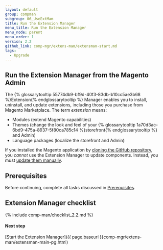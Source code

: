 ```yaml
---
layout: default
group: compman
subgroup: 06_UseExtMan
title: Run the Extension Manager
menu_title: Run the Extension Manager
menu_node: parent
menu_order: 1
version: 2.2
github_link: comp-mgr/extens-man/extensman-start.md
tags:
  - Upgrade
---
```


## Run the Extension Manager from the Magento Admin
The {% glossarytooltip 55774db9-bf9d-40f3-83db-b10cc5ae3b68 %}Extension{% endglossarytooltip %} Manager enables you to install, uninstall, and update extensions, including those you purchase from Magento Marketplace. The term *extension* means:

*	Modules (extend Magento capabilities)
*	Themes (change the look and feel of your {% glossarytooltip 1a70d3ac-6bd9-475a-8937-5f80ca785c14 %}storefront{% endglossarytooltip %} and Admin)
*	Language packages (localize the storefront and Admin)

<div class="bs-callout bs-callout-warning">
    <p>If you installed the Magento application by <a href="{{page.baseurl}}install-gde/prereq/dev_install.html">cloning the GitHub repository</a>, you <em>cannot</em> use the Extension Manager to update components. Instead, you must <a href="{{page.baseurl}}install-gde/install/cli/dev_options.html">update them manually</a>.</p>
</div>

## Prerequisites
Before continuing, complete all tasks discussed in [Prerequisites]({{page.baseurl}}comp-mgr/prereq/prereq_compman.html).

## Extension Manager checklist
{% include comp-man/checklist_2.2.md %}

#### Next step
[Start the Extension Manager]({{ page.baseurl }}comp-mgr/extens-man/extensman-main-pg.html)